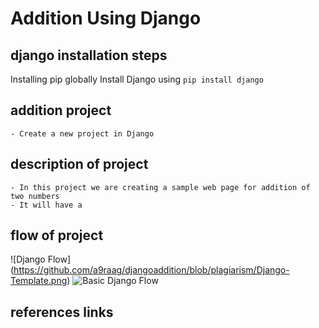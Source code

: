 # Addition Using Django
##	django installation steps
Installing pip globally
Install Django using `pip install django`
## 	addition  project
    - Create a new project in Django
##	description of project
    - In this project we are creating a sample web page for addition of two numbers
    - It will have a 
##	flow of project
![Django Flow] (https://github.com/a9raag/djangoaddition/blob/plagiarism/Django-Template.png)
![Basic Django Flow](https://mdn.mozillademos.org/files/13931/basic-django.png)
##	references links

